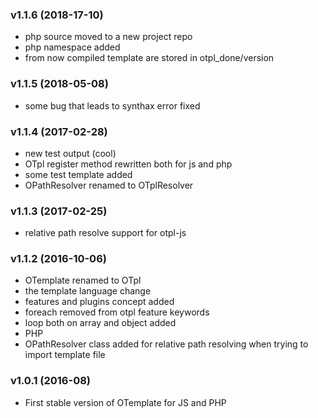 ### v1.1.6 (2018-17-10)

 - php source moved to a new project repo
 - php namespace added
 - from now compiled template are stored in otpl_done/version

### v1.1.5 (2018-05-08)

 - some bug that leads to synthax error fixed

### v1.1.4 (2017-02-28)

 - new test output (cool) 
 - OTpl register method rewritten both for js and php
 - some test template added
  - OPathResolver renamed to OTplResolver

### v1.1.3 (2017-02-25)

 - relative path resolve support for otpl-js

### v1.1.2 (2016-10-06)

 - OTemplate renamed to OTpl
 - the template language change
 - features and plugins concept added
 - foreach removed from otpl feature keywords
 - loop both on array and object added
 - PHP
  - OPathResolver class added for relative path resolving when trying to import template file

### v1.0.1 (2016-08)

 - First stable version of OTemplate for JS and PHP